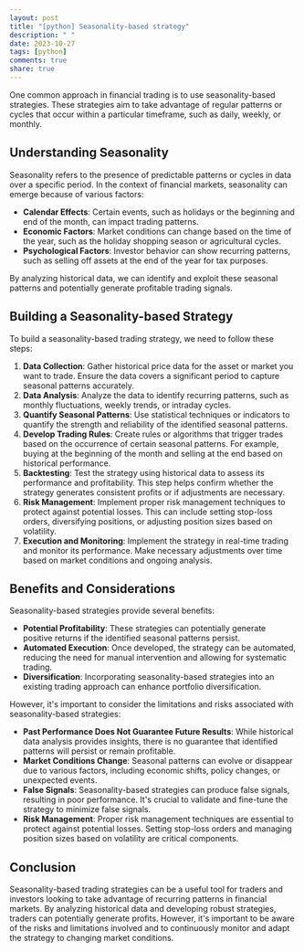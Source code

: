 ```yaml
---
layout: post
title: "[python] Seasonality-based strategy"
description: " "
date: 2023-10-27
tags: [python]
comments: true
share: true
---
```


One common approach in financial trading is to use seasonality-based strategies. These strategies aim to take advantage of regular patterns or cycles that occur within a particular timeframe, such as daily, weekly, or monthly.

## Understanding Seasonality

Seasonality refers to the presence of predictable patterns or cycles in data over a specific period. In the context of financial markets, seasonality can emerge because of various factors:

- **Calendar Effects**: Certain events, such as holidays or the beginning and end of the month, can impact trading patterns.
- **Economic Factors**: Market conditions can change based on the time of the year, such as the holiday shopping season or agricultural cycles.
- **Psychological Factors**: Investor behavior can show recurring patterns, such as selling off assets at the end of the year for tax purposes.

By analyzing historical data, we can identify and exploit these seasonal patterns and potentially generate profitable trading signals.

## Building a Seasonality-based Strategy

To build a seasonality-based trading strategy, we need to follow these steps:

1. **Data Collection**: Gather historical price data for the asset or market you want to trade. Ensure the data covers a significant period to capture seasonal patterns accurately.
2. **Data Analysis**: Analyze the data to identify recurring patterns, such as monthly fluctuations, weekly trends, or intraday cycles.
3. **Quantify Seasonal Patterns**: Use statistical techniques or indicators to quantify the strength and reliability of the identified seasonal patterns.
4. **Develop Trading Rules**: Create rules or algorithms that trigger trades based on the occurrence of certain seasonal patterns. For example, buying at the beginning of the month and selling at the end based on historical performance.
5. **Backtesting**: Test the strategy using historical data to assess its performance and profitability. This step helps confirm whether the strategy generates consistent profits or if adjustments are necessary.
6. **Risk Management**: Implement proper risk management techniques to protect against potential losses. This can include setting stop-loss orders, diversifying positions, or adjusting position sizes based on volatility.
7. **Execution and Monitoring**: Implement the strategy in real-time trading and monitor its performance. Make necessary adjustments over time based on market conditions and ongoing analysis.

## Benefits and Considerations

Seasonality-based strategies provide several benefits:

- **Potential Profitability**: These strategies can potentially generate positive returns if the identified seasonal patterns persist.
- **Automated Execution**: Once developed, the strategy can be automated, reducing the need for manual intervention and allowing for systematic trading.
- **Diversification**: Incorporating seasonality-based strategies into an existing trading approach can enhance portfolio diversification.

However, it's important to consider the limitations and risks associated with seasonality-based strategies:

- **Past Performance Does Not Guarantee Future Results**: While historical data analysis provides insights, there is no guarantee that identified patterns will persist or remain profitable.
- **Market Conditions Change**: Seasonal patterns can evolve or disappear due to various factors, including economic shifts, policy changes, or unexpected events.
- **False Signals**: Seasonality-based strategies can produce false signals, resulting in poor performance. It's crucial to validate and fine-tune the strategy to minimize false signals.
- **Risk Management**: Proper risk management techniques are essential to protect against potential losses. Setting stop-loss orders and managing position sizes based on volatility are critical components.

## Conclusion

Seasonality-based trading strategies can be a useful tool for traders and investors looking to take advantage of recurring patterns in financial markets. By analyzing historical data and developing robust strategies, traders can potentially generate profits. However, it's important to be aware of the risks and limitations involved and to continuously monitor and adapt the strategy to changing market conditions.